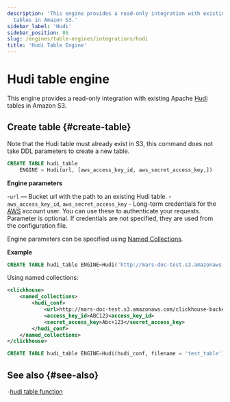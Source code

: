 ```yaml
---
description: 'This engine provides a read-only integration with existing Apache Hudi
  tables in Amazon S3.'
sidebar_label: 'Hudi'
sidebar_position: 86
slug: /engines/table-engines/integrations/hudi
title: 'Hudi Table Engine'
---
```


# Hudi table engine

This engine provides a read-only integration with existing Apache [Hudi](https://hudi.apache.org/) tables in Amazon S3.

## Create table {#create-table}

Note that the Hudi table must already exist in S3, this command does not take DDL parameters to create a new table.

```sql
CREATE TABLE hudi_table
    ENGINE = Hudi(url, [aws_access_key_id, aws_secret_access_key,])
```

**Engine parameters**

-`url` — Bucket url with the path to an existing Hudi table.
-`aws_access_key_id`, `aws_secret_access_key` - Long-term credentials for the [AWS](https://aws.amazon.com/) account user.  You can use these to authenticate your requests. Parameter is optional. If credentials are not specified, they are used from the configuration file.

Engine parameters can be specified using [Named Collections](/operations/named-collections.md).

**Example**

```sql
CREATE TABLE hudi_table ENGINE=Hudi('http://mars-doc-test.s3.amazonaws.com/clickhouse-bucket-3/test_table/', 'ABC123', 'Abc+123')
```

Using named collections:

```xml
<clickhouse>
    <named_collections>
        <hudi_conf>
            <url>http://mars-doc-test.s3.amazonaws.com/clickhouse-bucket-3/</url>
            <access_key_id>ABC123<access_key_id>
            <secret_access_key>Abc+123</secret_access_key>
        </hudi_conf>
    </named_collections>
</clickhouse>
```

```sql
CREATE TABLE hudi_table ENGINE=Hudi(hudi_conf, filename = 'test_table')
```

## See also {#see-also}

-[hudi table function](/sql-reference/table-functions/hudi.md)
